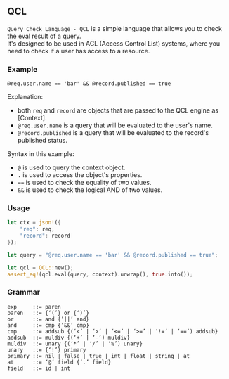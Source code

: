 ## QCL

`Query Check Language - QCL` is a simple language that allows you to check the eval result of a query.  
It's designed to be used in ACL (Access Control List) systems, where you need to check if a user has access to a resource.

### Example

```qcl
@req.user.name == 'bar' && @record.published == true
```

Explanation:

- both `req` and `record` are objects that are passed to the QCL engine as [Context].
- `@req.user.name` is a query that will be evaluated to the user's name.
- `@record.published` is a query that will be evaluated to the record's published status.

Syntax in this example:

- `@` is used to query the context object.
- `.` is used to access the object's properties.
- `==` is used to check the equality of two values.
- `&&` is used to check the logical AND of two values.

### Usage

```rust
let ctx = json!({
    "req": req,
    "record": record
});

let query = "@req.user.name == 'bar' && @record.published == true";

let qcl = QCL::new();
assert_eq!(qcl.eval(query, context).unwrap(), true.into());
```

### Grammar
```ebnf
exp     ::= paren
paren   ::= {‘(’} or {‘)’}
or      ::= and {’||’ and}
and     ::= cmp {’&&’ cmp}
cmp     ::= addsub {(‘<’ | ‘>’ | ‘<=’ | ‘>=’ | ‘!=’ | ‘==’) addsub}
addsub  ::= muldiv {(‘+’ | ‘-’) muldiv}
muldiv  ::= unary {(‘*’ | ‘/’ | ‘%’) unary}
unary   ::= {‘!’} primary
primary ::= nil | false | true | int | float | string | at
at      ::= ‘@’ field {‘.’ field}
field   ::= id | int
```
